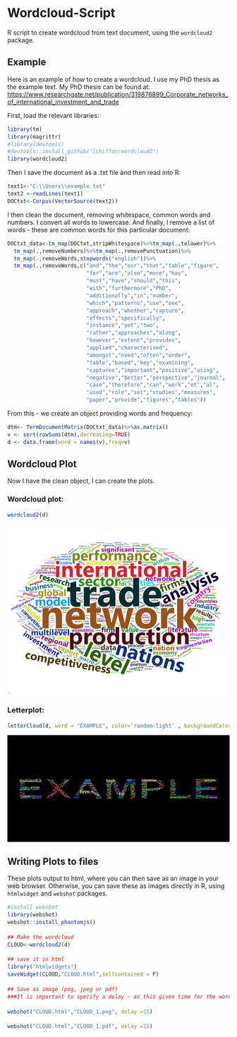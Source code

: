 Wordcloud-Script
================

R script to create wordcloud from text document, using the `wordcloud2` package.

Example
-------

Here is an example of how to create a wordcloud. I use my PhD thesis as the example text. My PhD thesis can be found at: <https://www.researchgate.net/publication/319876899_Corporate_networks_of_international_investment_and_trade>

First, load the relevant libraries:

``` r
library(tm)
library(magrittr)
#library(devtools)
#devtools::install_github("lchiffon/wordcloud2")
library(wordcloud2)
```

Then I save the document as a .txt file and then read into R:

``` r
text1<-"C:\\Users\\example.txt"
text2 <-readLines(text1)
DOCtxt<-Corpus(VectorSource(text2))
```

I then clean the document, removing whitespace, common words and numbers. I convert all words to lowercase. And finally, I remove a list of words - these are common words for this particular document:

``` r
DOCtxt_data<-tm_map(DOCtxt,stripWhitespace)%>%tm_map(.,tolower)%>%
  tm_map(.,removeNumbers)%>%tm_map(.,removePunctuation)%>%
  tm_map(.,removeWords,stopwords("english"))%>%
  tm_map(.,removeWords,c("and","the","our","that","table","figure",
                         "for","are","also","more","has",
                         "must","have","should","this",
                         "with","furthermore","PhD",
                         "additionally","in","number",
                         "which","patterns","use","one",
                         "approach","whether","capture",
                         "effects","specifically",
                         "instance","yet","two",
                         "rather","approaches","along",
                         "however","extent","provides",
                         "applied","characterised",
                         "amongst","need","often","order",
                         "table","based","key","examining",
                         "captures","important","positive","using",
                         "negative","better","perspective","journal",
                         "case","therefore","can","work","et","al",
                         "used","role","set","studies","measures",
                         "paper","provide","figures","tables"))
```

From this - we create an object providing words and frequency:

``` r
dtm<- TermDocumentMatrix(DOCtxt_data)%>%as.matrix()
v <- sort(rowSums(dtm),decreasing=TRUE)
d <- data.frame(word = names(v),freq=v)
```

Wordcloud Plot
--------------

Now I have the clean object, I can create the plots.

### Wordcloud plot:

``` r
wordcloud2(d)
```


![](README_files/figure-markdown_github/WC-1.png)

### Letterplot:

``` r
letterCloud(d, word = "EXAMPLE", color='random-light' , backgroundColor="black")
```

![](README_files/figure-markdown_github/WL-1.png)

Writing Plots to files
----------------------

These plots output to html, where you can then save as an image in your web browser. Otherwise, you can save these as images directly in R, using `htmlwidget` and `webshot` packages.

``` r
#install webshot
library(webshot)
webshot::install_phantomjs()

## Make the wordcloud
CLOUD<-wordcloud2(d)

## save it in html
library("htmlwidgets")
saveWidget(CLOUD,"CLOUD.html",selfcontained = F)

## Save as image (png, jpeg or pdf)
###It is important to specify a delay - as this gives time for the wordcloud to load fully in html

webshot("CLOUD.html","CLOUD_1.png", delay =15)

webshot("CLOUD.html","CLOUD_1.pdf", delay =15)
```
